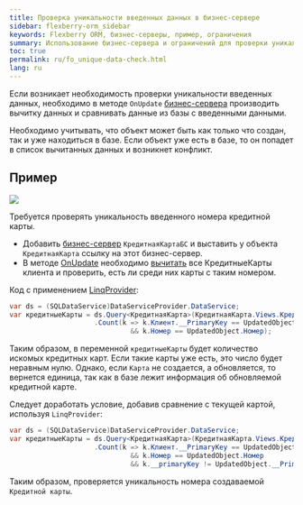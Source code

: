 ```yaml
---
title: Проверка уникальности введенных данных в бизнес-сервере
sidebar: flexberry-orm_sidebar
keywords: Flexberry ORM, бизнес-серверы, пример, ограничения
summary: Использование бизнес-сервера и ограничений для проверки уникальности объектов
toc: true
permalink: ru/fo_unique-data-check.html
lang: ru
---
```


Если возникает необходимость проверки уникальности введенных данных, необходимо в методе `OnUpdate` [бизнес-сервера](fo_business-server.html) производить вычитку данных и сравнивать данные из базы с введенными данными.

Необходимо учитывать, что объект может быть как только что создан, так и уже находиться в базе. Если объект уже есть в базе, то он попадет в список вычитанных данных и возникнет конфликт.

## Пример

![](/images/pages/products/flexberry-orm/additional-features/templates.PNG)

Требуется проверять уникальность введенного номера кредитной карты.

* Добавить [бизнес-сервер](fo_business-server.html) `КредитнаяКартаБС` и выставить у объекта `КредитнаяКарта` ссылку на этот бизнес-сервер.
* В методе [OnUpdate](fo_bs-example.html) необходимо [вычитать](fo_sql-query.html) все КредитныеКарты клиента и проверить, есть ли среди них карты с таким номером.

Код с применением [LinqProvider](fo_linq-provider.html):

```csharp
var ds = (SQLDataService)DataServiceProvider.DataService;
var кредитныеКарты = ds.Query<КредитнаяКарта>(КредитнаяКарта.Views.КредитнаяКартаE)
                     .Count(k => k.Клиент.__PrimaryKey == UpdatedObject.Клиент.__PrimaryKey 
                              && k.Номер == UpdatedObject.Номер);
```

Таким образом, в переменной `кредитныеКарты` будет количество искомых кредитных карт. Если такие карты уже есть, это число будет неравным нулю. Однако, если `Карта` не создается, а обновляется, то вернется единица, так как в базе лежит информация об обновляемой кредитной карте.

Следует доработать условие, добавив сравнение с текущей картой, используя `LinqProvider`:

```csharp
var ds = (SQLDataService)DataServiceProvider.DataService;
var кредитныеКарты = ds.Query<КредитнаяКарта>(КредитнаяКарта.Views.КредитнаяКартаE)
                     .Count(k => k.Клиент.__PrimaryKey == UpdatedObject.Клиент.__PrimaryKey 
                              && k.Номер == UpdatedObject.Номер
                              && k.__primaryKey != UpdatedObject.__PrimaryKey);
```

Таким образом, проверяется уникальность номера создаваемой `Кредитной карты`.
